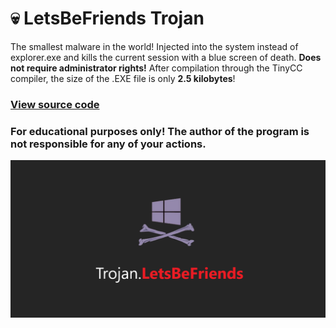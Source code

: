 # 💀 LetsBeFriends Trojan
The smallest malware in the world! Injected into the system instead of explorer.exe and kills the current session with a blue screen of death. __Does not require administrator rights!__
After compilation through the TinyCC compiler, the size of the .EXE file is only **2.5 kilobytes**!

### [View source code](source/stub.c)

### For educational purposes only! The author of the program is not responsible for any of your actions.

![](preview.png)
